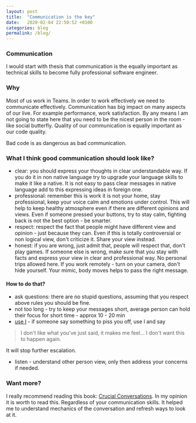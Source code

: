 ```yaml
---
layout: post
title:  "Communication is the key"
date:   2020-02-04 22:50:52 +0100
categories: blog
permalink: /blog/
---
```

### Communication
I would start with thesis that communication is the equally important as technical skills to become
fully professional software engineer.

### Why
Most of us work in Teams. In order to work effectively we need to communicate effectively.
Communication has big impact on many aspects of our live. For example performance, work satisfaction.
By any means I am not going to state here that you need to be the nicest person in the room - like social butterfly.
Quality of our communication is equally important as our code quality. 

Bad code is as dangerous as bad communication.

### What I think good communication should look like?
* clear: you should express your thoughts in clear understandable way.
If you do it in non native language try to upgrade your language skills to make it like a native. 
It is not easy to pass clear messages in native language add to this expressing ideas in foreign one.
* professional: remember this is work it is not your home, stay professional, keep your voice calm and emotions under control.
This will help to keep healthy atmosphere even if there are different opinions and views.
Even if someone pressed your buttons, try to stay calm, fighting back is not the best option - be smarter.
* respect: respect the fact that people might have different view and opinion - just because they can.
Even if this is totally controversial or non logical view, don't criticize it. Share your view instead.
* honest: if you are wrong, just admit that, people will respect that, don't play games.
If someone else is wrong, make sure that you stay with facts and express your view in clear and professional way. 
No personal trips allowed here.
If you work remotely - turn on your camera, don't hide yourself. 
Your mimic, body moves helps to pass the right message.

#### How to do that?
* ask questions: there are no stupid questions, assuming that you respect above rules you should be fine.
* not too long - try to keep your messages short, average person can hold their focus for short time - approx 10 - 20 min
* [use I](https://www.goodtherapy.org/blog/psychpedia/i-message) -
if someone say something to piss you off, use I and say 
> I don't like what you've just said, it makes me feel... I don't want this to happen again.

It will stop further escalation.
* listen - understand other person view, only then address your concerns if needed.

### Want more? 
I really recommend reading this book: [Crucial Conversations](https://www.goodreads.com/book/show/15014.Crucial_Conversations).
In my opinion it is worth to read this. Regardless of your communication skills.
It helped me to understand mechanics of the conversation and refresh ways to look at it.